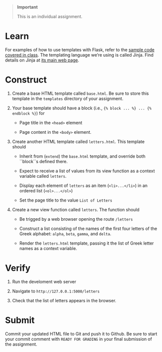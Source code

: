 > **Important**
>
> This is an individual assignment.

Learn
=====

For examples of how to use templates with Flask, refer to the [sample
code covered in class](https://github.com/tu-isd/examples). The
templating language we’re using is called Jinja. Find details on Jinja
at [its main web page](http://jinja.pocoo.org/).

Construct
=========

1.  Create a base HTML template called `base.html`. Be sure to store
    this template in the `templates` directory of your assignment.

2.  Your base template should have a block (i.e.,
    `{% block ... %} ... {% endblock %}`) for

    -   Page title in the `<head>` element

    -   Page content in the `<body>` element.

3.  Create another HTML template called `letters.html`. This template
    should

    -   Inherit from (`extend`) the `base.html` template, and override
        both \`\`block\`\`s defined there.

    -   Expect to receive a list of values from its view function as a
        context variable called `letters`.

    -   Display each element of `letters` as an item (`<li>...</li>`) in
        an ordered list (`<ol>...</ol>`)

    -   Set the page title to the value `List of Letters`

4.  Create a new view function called `letters`. The function should

    -   Be trigged by a web browser opening the route `/letters`

    -   Construct a list consisting of the names of the first four
        letters of the Greek alphabet: `alpha`, `beta`, `gamma`, and
        `delta`.

    -   Render the `letters.html` template, passing it the list of Greek
        letter names as a context variable.

Verify
======

1.  Run the develoment web server

2.  Navigate to `http://127.0.0.1:5000/letters`

3.  Check that the list of letters appears in the browser.

Submit
======

Commit your updated HTML file to Git and push it to Github. Be sure to
start your commit comment with `READY FOR GRADING` in your final
submission of the assignment.
